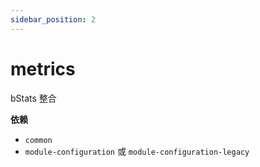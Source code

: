 ```yaml
---
sidebar_position: 2
---
```


# metrics

bStats 整合

**依赖**

- `common`
- `module-configuration` 或 `module-configuration-legacy`
